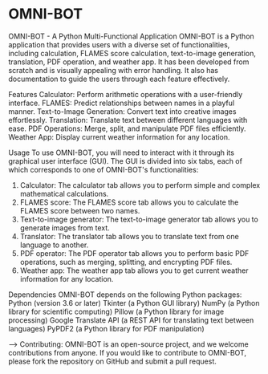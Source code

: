 # OMNI-BOT
OMNI-BOT - A Python Multi-Functional Application
OMNI-BOT is a Python application that provides users with a diverse set of functionalities, including calculation, FLAMES score calculation, text-to-image generation, translation, PDF operation, and weather app. It has been developed from scratch and is visually appealing with error handling. It also has documentation to guide the users through each feature effectively.

Features
Calculator: Perform arithmetic operations with a user-friendly interface.
FLAMES: Predict relationships between names in a playful manner.
Text-to-Image Generation: Convert text into creative images effortlessly.
Translation: Translate text between different languages with ease.
PDF Operations: Merge, split, and manipulate PDF files efficiently.
Weather App: Display current weather information for any location.

Usage
To use OMNI-BOT, you will need to interact with it through its graphical user interface (GUI). The GUI is divided into six tabs, each of which corresponds to one of OMNI-BOT's functionalities:
1. Calculator: The calculator tab allows you to perform simple and complex mathematical calculations.
2. FLAMES score: The FLAMES score tab allows you to calculate the FLAMES score between two names.
3. Text-to-image generator: The text-to-image generator tab allows you to generate images from text.
4. Translator: The translator tab allows you to translate text from one language to another.
5. PDF operator: The PDF operator tab allows you to perform basic PDF operations, such as merging, splitting, and encrypting PDF files.
6. Weather app: The weather app tab allows you to get current weather information for any location.

Dependencies
OMNI-BOT depends on the following Python packages:
Python (version 3.6 or later)
Tkinter (a Python GUI library)
NumPy (a Python library for scientific computing)
Pillow (a Python library for image processing)
Google Translate API (a REST API for translating text between languages)
PyPDF2 (a Python library for PDF manipulation)

--> Contributing:
OMNI-BOT is an open-source project, and we welcome contributions from anyone. If you would like to contribute to OMNI-BOT, please fork the repository on GitHub and submit a pull request.
